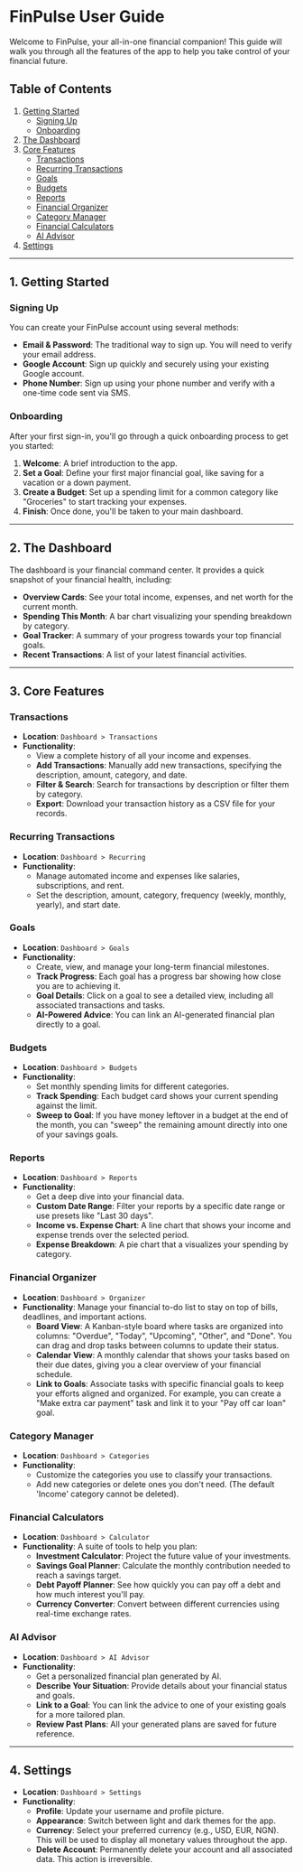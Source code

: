 # FinPulse User Guide

Welcome to FinPulse, your all-in-one financial companion! This guide will walk you through all the features of the app to help you take control of your financial future.

## Table of Contents
1. [Getting Started](#getting-started)
   - [Signing Up](#signing-up)
   - [Onboarding](#onboarding)
2. [The Dashboard](#the-dashboard)
3. [Core Features](#core-features)
   - [Transactions](#transactions)
   - [Recurring Transactions](#recurring-transactions)
   - [Goals](#goals)
   - [Budgets](#budgets)
   - [Reports](#reports)
   - [Financial Organizer](#financial-organizer)
   - [Category Manager](#category-manager)
   - [Financial Calculators](#financial-calculators)
   - [AI Advisor](#ai-advisor)
4. [Settings](#settings)

---

## 1. Getting Started

### Signing Up
You can create your FinPulse account using several methods:
- **Email & Password**: The traditional way to sign up. You will need to verify your email address.
- **Google Account**: Sign up quickly and securely using your existing Google account.
- **Phone Number**: Sign up using your phone number and verify with a one-time code sent via SMS.

### Onboarding
After your first sign-in, you'll go through a quick onboarding process to get you started:
1.  **Welcome**: A brief introduction to the app.
2.  **Set a Goal**: Define your first major financial goal, like saving for a vacation or a down payment.
3.  **Create a Budget**: Set up a spending limit for a common category like "Groceries" to start tracking your expenses.
4.  **Finish**: Once done, you'll be taken to your main dashboard.

---

## 2. The Dashboard
The dashboard is your financial command center. It provides a quick snapshot of your financial health, including:
- **Overview Cards**: See your total income, expenses, and net worth for the current month.
- **Spending This Month**: A bar chart visualizing your spending breakdown by category.
- **Goal Tracker**: A summary of your progress towards your top financial goals.
- **Recent Transactions**: A list of your latest financial activities.

---

## 3. Core Features

### Transactions
- **Location**: `Dashboard > Transactions`
- **Functionality**:
  - View a complete history of all your income and expenses.
  - **Add Transactions**: Manually add new transactions, specifying the description, amount, category, and date.
  - **Filter & Search**: Search for transactions by description or filter them by category.
  - **Export**: Download your transaction history as a CSV file for your records.

### Recurring Transactions
- **Location**: `Dashboard > Recurring`
- **Functionality**:
  - Manage automated income and expenses like salaries, subscriptions, and rent.
  - Set the description, amount, category, frequency (weekly, monthly, yearly), and start date.

### Goals
- **Location**: `Dashboard > Goals`
- **Functionality**:
  - Create, view, and manage your long-term financial milestones.
  - **Track Progress**: Each goal has a progress bar showing how close you are to achieving it.
  - **Goal Details**: Click on a goal to see a detailed view, including all associated transactions and tasks.
  - **AI-Powered Advice**: You can link an AI-generated financial plan directly to a goal.

### Budgets
- **Location**: `Dashboard > Budgets`
- **Functionality**:
  - Set monthly spending limits for different categories.
  - **Track Spending**: Each budget card shows your current spending against the limit.
  - **Sweep to Goal**: If you have money leftover in a budget at the end of the month, you can "sweep" the remaining amount directly into one of your savings goals.

### Reports
- **Location**: `Dashboard > Reports`
- **Functionality**:
  - Get a deep dive into your financial data.
  - **Custom Date Range**: Filter your reports by a specific date range or use presets like "Last 30 days".
  - **Income vs. Expense Chart**: A line chart that shows your income and expense trends over the selected period.
  - **Expense Breakdown**: A pie chart that a visualizes your spending by category.

### Financial Organizer
- **Location**: `Dashboard > Organizer`
- **Functionality**: Manage your financial to-do list to stay on top of bills, deadlines, and important actions.
  - **Board View**: A Kanban-style board where tasks are organized into columns: "Overdue", "Today", "Upcoming", "Other", and "Done". You can drag and drop tasks between columns to update their status.
  - **Calendar View**: A monthly calendar that shows your tasks based on their due dates, giving you a clear overview of your financial schedule.
  - **Link to Goals**: Associate tasks with specific financial goals to keep your efforts aligned and organized. For example, you can create a "Make extra car payment" task and link it to your "Pay off car loan" goal.

### Category Manager
- **Location**: `Dashboard > Categories`
- **Functionality**:
  - Customize the categories you use to classify your transactions.
  - Add new categories or delete ones you don't need. (The default 'Income' category cannot be deleted).

### Financial Calculators
- **Location**: `Dashboard > Calculator`
- **Functionality**: A suite of tools to help you plan:
  - **Investment Calculator**: Project the future value of your investments.
  - **Savings Goal Planner**: Calculate the monthly contribution needed to reach a savings target.
  - **Debt Payoff Planner**: See how quickly you can pay off a debt and how much interest you'll pay.
  - **Currency Converter**: Convert between different currencies using real-time exchange rates.

### AI Advisor
- **Location**: `Dashboard > AI Advisor`
- **Functionality**:
  - Get a personalized financial plan generated by AI.
  - **Describe Your Situation**: Provide details about your financial status and goals.
  - **Link to a Goal**: You can link the advice to one of your existing goals for a more tailored plan.
  - **Review Past Plans**: All your generated plans are saved for future reference.

---

## 4. Settings
- **Location**: `Dashboard > Settings`
- **Functionality**:
  - **Profile**: Update your username and profile picture.
  - **Appearance**: Switch between light and dark themes for the app.
  - **Currency**: Select your preferred currency (e.g., USD, EUR, NGN). This will be used to display all monetary values throughout the app.
  - **Delete Account**: Permanently delete your account and all associated data. This action is irreversible.
